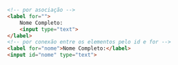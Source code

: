 <!--
<label>

- associar e identificar uma (ou mais) tag de entrada de dados
- acessibilidade
- você poderá clicar para mudar o foco da entrada de dados

Atributos
- for
    - para fazer a conexão entre este labe e a tag de entrada de dadis
    - é feita via id do input
    - só funciona com elementos específicos
        - button, input (not hidden), meter, output, progress, select, textarea
-->

```html
<!-- por asociação -->
<label for="">
    Nome Completo:
    <input type="text">
</label>
<!-- por conexão entre os elementos pelo id e for -->
<label for="nome">Nome Completo:</label>
<input id="nome" type="text">